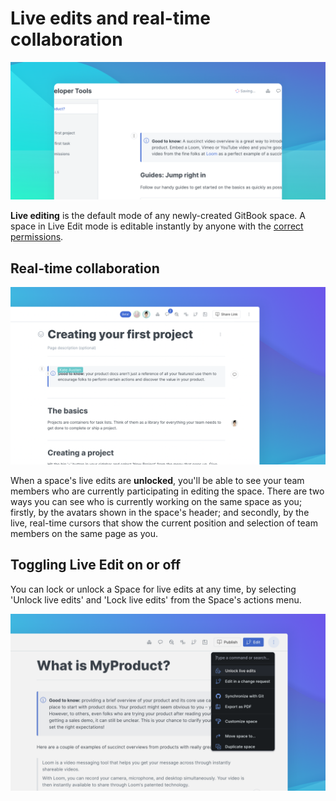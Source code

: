 # Live edits and real-time collaboration

![](<../../.gitbook/assets/Live Edit.png>)

**Live editing** is the default mode of any newly-created GitBook space. A space in Live Edit mode is editable instantly by anyone with the [correct permissions](../../collaboration/team-management/).

## Real-time collaboration

![](../../.gitbook/assets/RTC.png)

When a space's live edits are **unlocked**, you'll be able to see your team members who are currently participating in editing the space. There are two ways you can see who is currently working on the same space as you; firstly, by the avatars shown in the space's header; and secondly, by the live, real-time cursors that show the current position and selection of team members on the same page as you.

## Toggling Live Edit on or off

You can lock or unlock a Space for live edits at any time, by selecting 'Unlock live edits' and 'Lock live edits' from the Space's actions menu.

![](<../../.gitbook/assets/Unlock Live Edits.png>)
